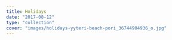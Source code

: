 ```yaml
---
title: Holidays
date: "2017-08-12"
type: "collection"
cover: "images/holidays-yyteri-beach-pori_36744904936_o.jpg"
---
```

